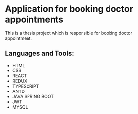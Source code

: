 # Application for booking doctor appointments

This is a thesis project which is responsible for booking doctor appointment.

## Languages and Tools:

- HTML
- CSS
- REACT
- REDUX
- TYPESCRIPT
- ANTD
- JAVA SPRING BOOT
- JWT
- MYSQL